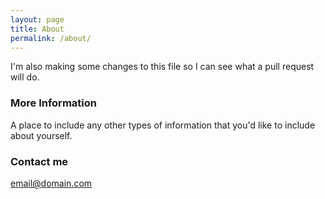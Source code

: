 ```yaml
---
layout: page
title: About
permalink: /about/
---
```


I'm also making some changes to this file so I can see what a pull request will do.

### More Information

A place to include any other types of information that you'd like to include about yourself.

### Contact me

[email@domain.com](mailto:email@domain.com)
